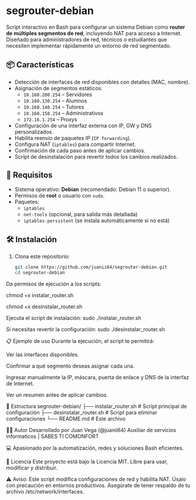 # segrouter-debian

Script interactivo en Bash para configurar un sistema Debian como **router de múltiples segmentos de red**, incluyendo NAT para acceso a Internet. Diseñado para administradores de red, técnicos o estudiantes que necesiten implementar rápidamente un entorno de red segmentado.

## 📦 Características

- Detección de interfaces de red disponibles con detalles (MAC, nombre).
- Asignación de segmentos estáticos:
  - `10.160.200.254` – Servidores
  - `10.160.130.254` – Alumnos
  - `10.160.140.254` – Tutores
  - `10.160.150.254` – Administrativos
  - `172.16.1.254` – Proxys
- Configuración de una interfaz externa con IP, GW y DNS personalizados.
- Habilita reenvío de paquetes IP (`IP forwarding`).
- Configura NAT (`iptables`) para compartir Internet.
- Confirmación de cada paso antes de aplicar cambios.
- Script de desinstalación para revertir todos los cambios realizados.

## 🚀 Requisitos

- Sistema operativo: **Debian** (recomendado: Debian 11 o superior).
- Permisos de **root** o usuario con `sudo`.
- Paquetes:
  - `iptables`
  - `net-tools` (opcional, para salida más detallada)
  - `iptables-persistent` (se instala automáticamente si no está)

## 🛠️ Instalación

1. Clona este repositorio:
   ```bash
   git clone https://github.com/juanii64/segrouter-debian.git
   cd segrouter-debian
Da permisos de ejecución a los scripts:

chmod +x instalar_router.sh

chmod +x desinstalar_router.sh

Ejecuta el script de instalación:
sudo ./instalar_router.sh

Si necesitas revertir la configuración:
sudo ./desinstalar_router.sh

📋 Ejemplo de uso
Durante la ejecución, el script te permitirá:

Ver las interfaces disponibles.

Confirmar a qué segmento deseas asignar cada una.

Ingresar manualmente la IP, máscara, puerta de enlace y DNS de la interfaz de Internet.

Ver un resumen antes de aplicar cambios.

📁 Estructura
segrouter-debian/
├── instalar_router.sh       # Script principal de configuración
├── desinstalar_router.sh    # Script para eliminar configuraciones
└── README.md                # Este archivo

🧑‍💻 Autor
Desarrollado por Juan Vega (@juanii64)
Auxiliar de servicios informaticos | SABES TI COMONFORT

💻 Apasionado por la automatización, redes y soluciones Bash eficientes.

📝 Licencia
Este proyecto está bajo la Licencia MIT. Libre para usar, modificar y distribuir.

⚠️ Aviso: Este script modifica configuraciones de red y habilita NAT. Úsalo con precaución en entornos productivos. Asegúrate de tener respaldo de tu archivo /etc/network/interfaces.
